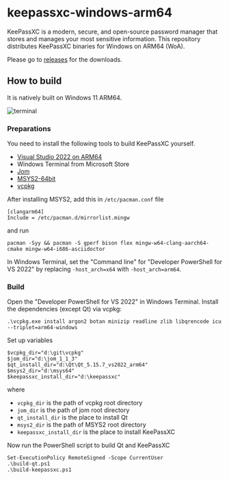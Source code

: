 # keepassxc-windows-arm64
KeePassXC is a modern, secure, and open-source password manager that stores and manages your most sensitive information. This repository distributes KeePassXC binaries for Windows on ARM64 (WoA).

Please go to [releases](https://github.com/minnyres/keepassxc-windows-arm64/releases) for the downloads.

## How to build

It is natively built on Windows 11 ARM64.

![terminal](https://user-images.githubusercontent.com/40790553/204278525-3034871a-4afb-49b3-84de-5b2398ba9434.png)

### Preparations

You need to install the following tools to build KeePassXC yourself.
+ [Visual Studio 2022 on ARM64](https://devblogs.microsoft.com/visualstudio/arm64-visual-studio-is-officially-here/)
+ Windows Terminal from Microsoft Store
+ [Jom](https://wiki.qt.io/Jom)
+ [MSYS2-64bit](https://www.msys2.org/)
+ [vcpkg](https://vcpkg.io/en/index.html)

After installing MSYS2, add this in `/etc/pacman.conf` file
```
[clangarm64]
Include = /etc/pacman.d/mirrorlist.mingw
```
and run
```
pacman -Syy && pacman -S gperf bison flex mingw-w64-clang-aarch64-cmake mingw-w64-i686-asciidoctor 
```

In Windows Terminal, set the "Command line" for "Developer PowerShell for VS 2022" by replacing `-host_arch=x64` with `-host_arch=arm64`.

### Build 

Open the "Developer PowerShell for VS 2022" in Windows Terminal. Install the dependencies (except Qt) via vcpkg:
```
.\vcpkg.exe install argon2 botan minizip readline zlib libqrencode icu --triplet=arm64-windows
```
Set up variables
```
$vcpkg_dir="d:\git\vcpkg"
$jom_dir="d:\jom_1_1_3"
$qt_install_dir="d:\Qt\Qt_5.15.7_vs2022_arm64"
$msys2_dir="d:\msys64"
$keepassxc_install_dir="d:\keepassxc"
```
where 
+ `vcpkg_dir` is the path of vcpkg root directory
+ `jom_dir` is the path of jom root directory
+ `qt_install_dir` is the place to install Qt
+ `msys2_dir` is the path of MSYS2 root directory
+ `keepassxc_install_dir` is the place to install KeePassXC

Now run the PowerShell script to build Qt and KeePassXC
```
Set-ExecutionPolicy RemoteSigned -Scope CurrentUser
.\build-qt.ps1
.\build-keepassxc.ps1
```
